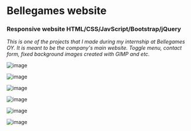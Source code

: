 Bellegames website
===

### Responsive website HTML/CSS/JavScript/Bootstrap/jQuery

*This is one of the projects that I made during my internship at Bellegames OY. It is meant to be the company's main website. Toggle menu, contact form, fixed background images created with GIMP and etc.*

![image](https://user-images.githubusercontent.com/55087458/85221276-32289c80-b3bb-11ea-8dda-2058274daae5.png)

![image](https://user-images.githubusercontent.com/55087458/85221345-d7437500-b3bb-11ea-9287-bc22a0c54149.png)

![image](https://user-images.githubusercontent.com/55087458/85221357-ee826280-b3bb-11ea-98dd-cd533db2b0b5.png)

![image](https://user-images.githubusercontent.com/55087458/85221369-0c4fc780-b3bc-11ea-9147-8a5e916983eb.png)

![image](https://user-images.githubusercontent.com/55087458/85221381-1ffb2e00-b3bc-11ea-98a6-85466a7df70b.png)

![image](https://user-images.githubusercontent.com/55087458/85221392-2db0b380-b3bc-11ea-89f3-88900fecd81d.png)
